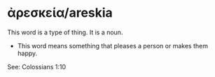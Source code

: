 # ἀρεσκεία/areskia
This word is a type of thing. It is a noun.

* This word means something that pleases a person or makes them happy.

See: Colossians 1:10